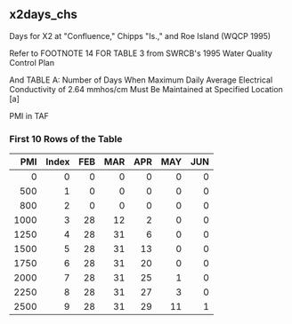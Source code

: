 ## x2days_chs
Days	for	X2	at	"Confluence,"	Chipps	"Is.,"	and	Roe	Island	(WQCP	1995)

Refer to FOOTNOTE 14 FOR TABLE 3 from SWRCB's 1995 Water Quality Control Plan

And TABLE A: Number of Days When Maximum Daily Average Electrical Conductivity of 2.64 mmhos/cm Must Be Maintained at Specified Location [a]

PMI in TAF

### First 10 Rows of the Table
|   PMI |   Index |   FEB |   MAR |   APR |   MAY |   JUN |
|------:|--------:|------:|------:|------:|------:|------:|
|     0 |       0 |     0 |     0 |     0 |     0 |     0 |
|   500 |       1 |     0 |     0 |     0 |     0 |     0 |
|   800 |       2 |     0 |     0 |     0 |     0 |     0 |
|  1000 |       3 |    28 |    12 |     2 |     0 |     0 |
|  1250 |       4 |    28 |    31 |     6 |     0 |     0 |
|  1500 |       5 |    28 |    31 |    13 |     0 |     0 |
|  1750 |       6 |    28 |    31 |    20 |     0 |     0 |
|  2000 |       7 |    28 |    31 |    25 |     1 |     0 |
|  2250 |       8 |    28 |    31 |    27 |     3 |     0 |
|  2500 |       9 |    28 |    31 |    29 |    11 |     1 |